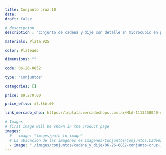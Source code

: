 ```yaml
---
title: Conjunto cruz 10
date: 
draft: false

# descripcion
description : "Conjunto de cadena y dije con detalle en microcubic en plata 925. Largo de cadena 40, 45 o 50 cm a elección."

materials: Plata 925

color: Plateado

dimensions: ""

code: 06-26-0832

type: "Conjuntos"

categories: []

price: $9.270,00

price_eftvo: $7.880,00

link_mercado_shop: https://inplata.mercadoshops.com.ar/MLA-1113250040-conjunto-cadena-y-dije-de-plata-cruz-10-_JM

# Images
# first image will be shown in the product page
images:
  # - image: "images/path_to_image"
  # La ubicacion de las imagenes es imagenes/Conjuntos/Conjuntos.Cadena y Dije/06-26-0832-conjunto-cruz-10
  - image: "./images/conjuntos/cadena_y_dije/06-26-0832-conjunto-cruz-10.jpg"
---
```

